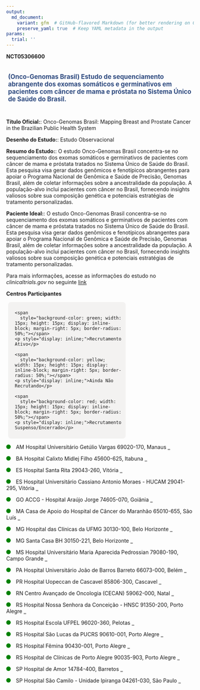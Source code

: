 ```yaml
---
output: 
  md_document:
    variant: gfm  # GitHub-flavored Markdown (for better rendering on GitHub)
    preserve_yaml: true  # Keep YAML metadata in the output
params:
  trial: ''
---
```


**NCT05306600**

<div style="padding: 5px; font-size: 1.20em; font-weight: bold; color: #2E4A7F; text-align: left; margin-bottom: 20px">

(Onco-Genomas Brasil) Estudo de sequenciamento abrangente dos exomas
somáticos e germinativos em pacientes com câncer de mama e próstata no
Sistema Único de Saúde do Brasil.

</div>

**Título Oficial:**: Onco-Genomas Brasil: Mapping Breast and Prostate
Cancer in the Brazilian Public Health System

**Desenho do Estudo:**: Estudo Observacional

**Resumo do Estudo:**: O estudo Onco-Genomas Brasil concentra-se no
sequenciamento dos exomas somáticos e germinativos de pacientes com
câncer de mama e próstata tratados no Sistema Único de Saúde do Brasil.
Esta pesquisa visa gerar dados genômicos e fenotípicos abrangentes para
apoiar o Programa Nacional de Genômica e Saúde de Precisão, Genomas
Brasil, além de coletar informações sobre a ancestralidade da população.
A população-alvo inclui pacientes com câncer no Brasil, fornecendo
insights valiosos sobre sua composição genética e potenciais estratégias
de tratamento personalizadas.

**Paciente Ideal:**: O estudo Onco-Genomas Brasil concentra-se no
sequenciamento dos exomas somáticos e germinativos de pacientes com
câncer de mama e próstata tratados no Sistema Único de Saúde do Brasil.
Esta pesquisa visa gerar dados genômicos e fenotípicos abrangentes para
apoiar o Programa Nacional de Genômica e Saúde de Precisão, Genomas
Brasil, além de coletar informações sobre a ancestralidade da população.
A população-alvo inclui pacientes com câncer no Brasil, fornecendo
insights valiosos sobre sua composição genética e potenciais estratégias
de tratamento personalizadas.

Para mais informações, acesse as informações do estudo no
*clinicaltrials.gov* no seguinte
[link](https://clinicaltrials.gov/ct2/show/NCT05306600)

**Centros Participantes**

<div style="margin-bottom: 8px; margin-left: 5px; padding: 8px; max-width: 300px; background-color: #f3f2f1; border-radius: 8px;">

<div style="margin-left: 10px;">

    <span 
      style="background-color: green; width: 15px; height: 15px; display: inline-block; margin-right: 5px; border-radius: 50%;"></span>
    <p style="display: inline;">Recrutamento Ativo</p>

</div>

<div style="margin-left: 10px;">

    <span 
      style="background-color: yellow; width: 15px; height: 15px; display: inline-block; margin-right: 5px; border-radius: 50%;"></span>
    <p style="display: inline;">Ainda Não Recrutando</p>

</div>

<div style="margin-left: 10px;">

    <span 
      style="background-color: red; width: 15px; height: 15px; display: inline-block; margin-right: 5px; border-radius: 50%;"></span>
    <p style="display: inline;">Recrutamento Suspenso/Encerrado</p>

</div>

</div>

<span style="display: inline-block; width: 12px; height: 12px; border-radius: 50%; margin-right: 10px; padding-bottom: 0px; background-color: green;"></span>
AM Hospital Universitário Getúlio Vargas 69020-170, Manaus
<span style="color: #2E4A7F; text-decoration: none; font-weight: 500; font-size: 0.8">[REPORTAR
ERRO](https://flazar.shinyapps.io/formsapp?study_nct_id=NCT05306600&location_id=HOSPITALUNIVERSITARIOGETULIOVARGASMANAUSAMAZONASBRAZIL&location_full_name=Hospital%20Universit%C3%A1rio%20Get%C3%BAlio%20Vargas%2C%2069020-170%2C%20Manaus&form_type=Reportar%20Erro)</span>

<span style="display: inline-block; width: 12px; height: 12px; border-radius: 50%; margin-right: 10px; padding-bottom: 0px; background-color: green;"></span>
BA Hospital Calixto Midlej Filho 45600-625, Itabuna
<span style="color: #2E4A7F; text-decoration: none; font-weight: 500; font-size: 0.8">[REPORTAR
ERRO](https://flazar.shinyapps.io/formsapp?study_nct_id=NCT05306600&location_id=HOSPITALCALIXTOMIDLEJFILHOSANTACASADEITABUNAITABUNABAHIABRAZIL&location_full_name=Hospital%20Calixto%20Midlej%20Filho%2C%2045600-625%2C%20Itabuna&form_type=Reportar%20Erro)</span>

<span style="display: inline-block; width: 12px; height: 12px; border-radius: 50%; margin-right: 10px; padding-bottom: 0px; background-color: green;"></span>
ES Hospital Santa Rita 29043-260, Vitória
<span style="color: #2E4A7F; text-decoration: none; font-weight: 500; font-size: 0.8">[REPORTAR
ERRO](https://flazar.shinyapps.io/formsapp?study_nct_id=NCT05306600&location_id=HOSPITALSANTARITADECASSIAAFECCVITORIAESPIRITOSANTOBRAZIL&location_full_name=Hospital%20Santa%20Rita%2C%2029043-260%2C%20Vit%C3%B3ria&form_type=Reportar%20Erro)</span>

<span style="display: inline-block; width: 12px; height: 12px; border-radius: 50%; margin-right: 10px; padding-bottom: 0px; background-color: green;"></span>
ES Hospital Universitário Cassiano Antonio Moraes - HUCAM 29041-295,
Vitória
<span style="color: #2E4A7F; text-decoration: none; font-weight: 500; font-size: 0.8">[REPORTAR
ERRO](https://flazar.shinyapps.io/formsapp?study_nct_id=NCT05306600&location_id=HOSPITALUNIVERSITARIOCASSIANOANTONIODEMORAESVITORIA29043260BRAZIL&location_full_name=Hospital%20Universit%C3%A1rio%20Cassiano%20Antonio%20Moraes%20-%20HUCAM%2C%2029041-295%2C%20Vit%C3%B3ria&form_type=Reportar%20Erro)</span>

<span style="display: inline-block; width: 12px; height: 12px; border-radius: 50%; margin-right: 10px; padding-bottom: 0px; background-color: green;"></span>
GO ACCG - Hospital Araújo Jorge 74605-070, Goiânia
<span style="color: #2E4A7F; text-decoration: none; font-weight: 500; font-size: 0.8">[REPORTAR
ERRO](https://flazar.shinyapps.io/formsapp?study_nct_id=NCT05306600&location_id=HOSPITALARAUJOJORGEGOIANIA74605070BRAZIL&location_full_name=ACCG%20-%20Hospital%20Ara%C3%BAjo%20Jorge%2C%2074605-070%2C%20Goi%C3%A2nia&form_type=Reportar%20Erro)</span>

<span style="display: inline-block; width: 12px; height: 12px; border-radius: 50%; margin-right: 10px; padding-bottom: 0px; background-color: green;"></span>
MA Casa de Apoio do Hospital de Câncer do Maranhão 65010-655, São Luís
<span style="color: #2E4A7F; text-decoration: none; font-weight: 500; font-size: 0.8">[REPORTAR
ERRO](https://flazar.shinyapps.io/formsapp?study_nct_id=NCT05306600&location_id=HOSPITALDOCANCERDOMARANHAOSAOLUISMARANHAOBRAZIL&location_full_name=Casa%20de%20Apoio%20do%20Hospital%20de%20C%C3%A2ncer%20do%20Maranh%C3%A3o%2C%2065010-655%2C%20S%C3%A3o%20Lu%C3%ADs&form_type=Reportar%20Erro)</span>

<span style="display: inline-block; width: 12px; height: 12px; border-radius: 50%; margin-right: 10px; padding-bottom: 0px; background-color: green;"></span>
MG Hospital das Clínicas da UFMG 30130-100, Belo Horizonte
<span style="color: #2E4A7F; text-decoration: none; font-weight: 500; font-size: 0.8">[REPORTAR
ERRO](https://flazar.shinyapps.io/formsapp?study_nct_id=NCT05306600&location_id=HOSPITALDASCLINICASBELOHORIZONTEMINASGERAISBRAZIL&location_full_name=Hospital%20das%20Cl%C3%ADnicas%20da%20UFMG%2C%2030130-100%2C%20Belo%20Horizonte&form_type=Reportar%20Erro)</span>

<span style="display: inline-block; width: 12px; height: 12px; border-radius: 50%; margin-right: 10px; padding-bottom: 0px; background-color: green;"></span>
MG Santa Casa BH 30150-221, Belo Horizonte
<span style="color: #2E4A7F; text-decoration: none; font-weight: 500; font-size: 0.8">[REPORTAR
ERRO](https://flazar.shinyapps.io/formsapp?study_nct_id=NCT05306600&location_id=HOSPITALDASANTACASADEMISERICORDIABELOHORIZONTEMINASGERAISBRAZIL&location_full_name=Santa%20Casa%20BH%2C%2030150-221%2C%20Belo%20Horizonte&form_type=Reportar%20Erro)</span>

<span style="display: inline-block; width: 12px; height: 12px; border-radius: 50%; margin-right: 10px; padding-bottom: 0px; background-color: green;"></span>
MS Hospital Universitário Maria Aparecida Pedrossian 79080-190, Campo
Grande
<span style="color: #2E4A7F; text-decoration: none; font-weight: 500; font-size: 0.8">[REPORTAR
ERRO](https://flazar.shinyapps.io/formsapp?study_nct_id=NCT05306600&location_id=HOSPITALUNIVERSITARIOMARIAAPARECIDAPEDROSSIANCAMPOGRANDE79080190BRAZIL&location_full_name=Hospital%20Universit%C3%A1rio%20Maria%20Aparecida%20Pedrossian%2C%2079080-190%2C%20Campo%20Grande&form_type=Reportar%20Erro)</span>

<span style="display: inline-block; width: 12px; height: 12px; border-radius: 50%; margin-right: 10px; padding-bottom: 0px; background-color: green;"></span>
PA Hospital Universitário João de Barros Barreto 66073-000, Belém
<span style="color: #2E4A7F; text-decoration: none; font-weight: 500; font-size: 0.8">[REPORTAR
ERRO](https://flazar.shinyapps.io/formsapp?study_nct_id=NCT05306600&location_id=HOSPITALUNIVERSITARIOJOAODEBARROSBARRETOBELEMPARABRAZIL&location_full_name=Hospital%20Universit%C3%A1rio%20Jo%C3%A3o%20de%20Barros%20Barreto%2C%2066073-000%2C%20Bel%C3%A9m&form_type=Reportar%20Erro)</span>

<span style="display: inline-block; width: 12px; height: 12px; border-radius: 50%; margin-right: 10px; padding-bottom: 0px; background-color: green;"></span>
PR Hospital Uopeccan de Cascavel 85806-300, Cascavel
<span style="color: #2E4A7F; text-decoration: none; font-weight: 500; font-size: 0.8">[REPORTAR
ERRO](https://flazar.shinyapps.io/formsapp?study_nct_id=NCT05306600&location_id=HOSPITALDOCANCERUNIAOOESTEPARANAENSEDEESTUDOECOMBATEAOCANCERCASCAVELPARANA85806300BRAZIL&location_full_name=Hospital%20Uopeccan%20de%20Cascavel%2C%2085806-300%2C%20Cascavel&form_type=Reportar%20Erro)</span>

<span style="display: inline-block; width: 12px; height: 12px; border-radius: 50%; margin-right: 10px; padding-bottom: 0px; background-color: green;"></span>
RN Centro Avançado de Oncologia (CECAN) 59062-000, Natal
<span style="color: #2E4A7F; text-decoration: none; font-weight: 500; font-size: 0.8">[REPORTAR
ERRO](https://flazar.shinyapps.io/formsapp?study_nct_id=NCT05306600&location_id=LIGANORTERIOGRANDENSECONTRAOCANCERNATALRIOGRANDEDONORTEBRAZIL&location_full_name=Centro%20Avan%C3%A7ado%20de%20Oncologia%20%28CECAN%29%2C%2059062-000%2C%20Natal&form_type=Reportar%20Erro)</span>

<span style="display: inline-block; width: 12px; height: 12px; border-radius: 50%; margin-right: 10px; padding-bottom: 0px; background-color: green;"></span>
RS Hospital Nossa Senhora da Conceição - HNSC 91350-200, Porto Alegre
<span style="color: #2E4A7F; text-decoration: none; font-weight: 500; font-size: 0.8">[REPORTAR
ERRO](https://flazar.shinyapps.io/formsapp?study_nct_id=NCT05306600&location_id=GRUPOHOSPITALARCONCEICAOPORTOALEGRE91350200BRAZIL&location_full_name=Hospital%20Nossa%20Senhora%20da%20Concei%C3%A7%C3%A3o%20-%20HNSC%2C%2091350-200%2C%20Porto%20Alegre&form_type=Reportar%20Erro)</span>

<span style="display: inline-block; width: 12px; height: 12px; border-radius: 50%; margin-right: 10px; padding-bottom: 0px; background-color: green;"></span>
RS Hospital Escola UFPEL 96020-360, Pelotas
<span style="color: #2E4A7F; text-decoration: none; font-weight: 500; font-size: 0.8">[REPORTAR
ERRO](https://flazar.shinyapps.io/formsapp?study_nct_id=NCT05306600&location_id=HOSPITALESCOLADAUNIVERSIDADEFEDERALDEPELOTASPELOTASRIOGRANDEDOSULBRAZIL&location_full_name=Hospital%20Escola%20UFPEL%2C%2096020-360%2C%20Pelotas&form_type=Reportar%20Erro)</span>

<span style="display: inline-block; width: 12px; height: 12px; border-radius: 50%; margin-right: 10px; padding-bottom: 0px; background-color: green;"></span>
RS Hospital São Lucas da PUCRS 90610-001, Porto Alegre
<span style="color: #2E4A7F; text-decoration: none; font-weight: 500; font-size: 0.8">[REPORTAR
ERRO](https://flazar.shinyapps.io/formsapp?study_nct_id=NCT05306600&location_id=HOSPITALSAOLUCASDAPUCRSPORTOALEGRE90610001BRAZIL&location_full_name=Hospital%20S%C3%A3o%20Lucas%20da%20PUCRS%2C%2090610-001%2C%20Porto%20Alegre&form_type=Reportar%20Erro)</span>

<span style="display: inline-block; width: 12px; height: 12px; border-radius: 50%; margin-right: 10px; padding-bottom: 0px; background-color: green;"></span>
RS Hospital Fêmina 90430-001, Porto Alegre
<span style="color: #2E4A7F; text-decoration: none; font-weight: 500; font-size: 0.8">[REPORTAR
ERRO](https://flazar.shinyapps.io/formsapp?study_nct_id=NCT05306600&location_id=HOSPITALFEMINAPORTOALEGREBRAZIL&location_full_name=Hospital%20F%C3%AAmina%2C%2090430-001%2C%20Porto%20Alegre&form_type=Reportar%20Erro)</span>

<span style="display: inline-block; width: 12px; height: 12px; border-radius: 50%; margin-right: 10px; padding-bottom: 0px; background-color: green;"></span>
RS Hospital de Clínicas de Porto Alegre 90035-903, Porto Alegre
<span style="color: #2E4A7F; text-decoration: none; font-weight: 500; font-size: 0.8">[REPORTAR
ERRO](https://flazar.shinyapps.io/formsapp?study_nct_id=NCT05306600&location_id=HOSPITALDECLINICASDEPORTOALEGREPORTOALEGRE90035903BRAZIL&location_full_name=Hospital%20de%20Cl%C3%ADnicas%20de%20Porto%20Alegre%2C%2090035-903%2C%20Porto%20Alegre&form_type=Reportar%20Erro)</span>

<span style="display: inline-block; width: 12px; height: 12px; border-radius: 50%; margin-right: 10px; padding-bottom: 0px; background-color: green;"></span>
SP Hospital de Amor 14784-400, Barretos
<span style="color: #2E4A7F; text-decoration: none; font-weight: 500; font-size: 0.8">[REPORTAR
ERRO](https://flazar.shinyapps.io/formsapp?study_nct_id=NCT05306600&location_id=HOSPITALDOAMORBARRETOSSAOPAULOBRAZIL&location_full_name=Hospital%20de%20Amor%2C%2014784-400%2C%20Barretos&form_type=Reportar%20Erro)</span>

<span style="display: inline-block; width: 12px; height: 12px; border-radius: 50%; margin-right: 10px; padding-bottom: 0px; background-color: green;"></span>
SP Hospital São Camilo - Unidade Ipiranga 04261-030, São Paulo
<span style="color: #2E4A7F; text-decoration: none; font-weight: 500; font-size: 0.8">[REPORTAR
ERRO](https://flazar.shinyapps.io/formsapp?study_nct_id=NCT05306600&location_id=HOSPITALSAOCAMILOSAOPAULO04015070BRAZIL&location_full_name=Hospital%20S%C3%A3o%20Camilo%20-%20Unidade%20Ipiranga%2C%2004261-030%2C%20S%C3%A3o%20Paulo&form_type=Reportar%20Erro)</span>
